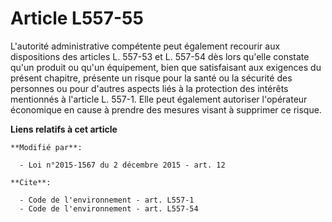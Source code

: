 # Article L557-55

L'autorité administrative compétente peut également recourir aux dispositions des articles L. 557-53 et L. 557-54 dès lors
qu'elle constate qu'un produit ou qu'un équipement, bien que satisfaisant aux exigences du présent chapitre, présente un
risque pour la santé ou la sécurité des personnes ou pour d'autres aspects liés à la protection des intérêts mentionnés à
l'article L. 557-1. Elle peut également autoriser l'opérateur économique en cause à prendre des mesures visant à supprimer ce
risque.

**Liens relatifs à cet article**

	**Modifié par**:

	  - Loi n°2015-1567 du 2 décembre 2015 - art. 12

	**Cite**:

	  - Code de l'environnement - art. L557-1
	  - Code de l'environnement - art. L557-54
